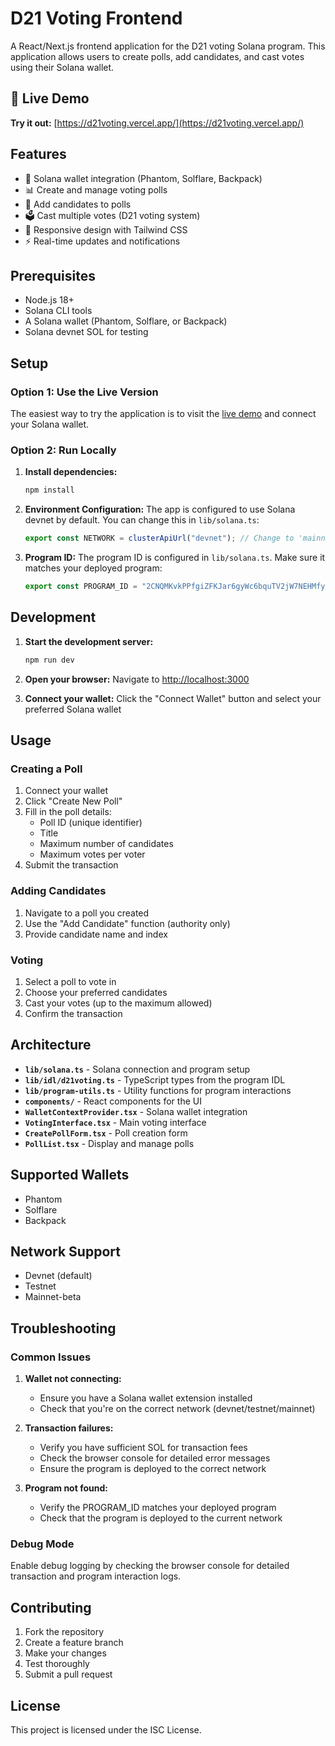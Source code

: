 # D21 Voting Frontend

A React/Next.js frontend application for the D21 voting Solana program. This application allows users to create polls, add candidates, and cast votes using their Solana wallet.

## 🚀 Live Demo

**Try it out:** [https://d21voting.vercel.app/](https://d21voting.vercel.app/)

## Features

- 🔐 Solana wallet integration (Phantom, Solflare, Backpack)
- 📊 Create and manage voting polls
- 👥 Add candidates to polls
- 🗳️ Cast multiple votes (D21 voting system)
- 📱 Responsive design with Tailwind CSS
- ⚡ Real-time updates and notifications

## Prerequisites

- Node.js 18+
- Solana CLI tools
- A Solana wallet (Phantom, Solflare, or Backpack)
- Solana devnet SOL for testing

## Setup

### Option 1: Use the Live Version

The easiest way to try the application is to visit the [live demo](https://d21voting.vercel.app/) and connect your Solana wallet.

### Option 2: Run Locally

1. **Install dependencies:**

   ```bash
   npm install
   ```

2. **Environment Configuration:**
   The app is configured to use Solana devnet by default. You can change this in `lib/solana.ts`:

   ```typescript
   export const NETWORK = clusterApiUrl("devnet"); // Change to 'mainnet-beta' for production
   ```

3. **Program ID:**
   The program ID is configured in `lib/solana.ts`. Make sure it matches your deployed program:
   ```typescript
   export const PROGRAM_ID = "2CNQMKvkPPfgiZFKJar6gyWc6bquTV2jW7NEHMfynLBs";
   ```

## Development

1. **Start the development server:**

   ```bash
   npm run dev
   ```

2. **Open your browser:**
   Navigate to [http://localhost:3000](http://localhost:3000)

3. **Connect your wallet:**
   Click the "Connect Wallet" button and select your preferred Solana wallet

## Usage

### Creating a Poll

1. Connect your wallet
2. Click "Create New Poll"
3. Fill in the poll details:
   - Poll ID (unique identifier)
   - Title
   - Maximum number of candidates
   - Maximum votes per voter
4. Submit the transaction

### Adding Candidates

1. Navigate to a poll you created
2. Use the "Add Candidate" function (authority only)
3. Provide candidate name and index

### Voting

1. Select a poll to vote in
2. Choose your preferred candidates
3. Cast your votes (up to the maximum allowed)
4. Confirm the transaction

## Architecture

- **`lib/solana.ts`** - Solana connection and program setup
- **`lib/idl/d21voting.ts`** - TypeScript types from the program IDL
- **`lib/program-utils.ts`** - Utility functions for program interactions
- **`components/`** - React components for the UI
- **`WalletContextProvider.tsx`** - Solana wallet integration
- **`VotingInterface.tsx`** - Main voting interface
- **`CreatePollForm.tsx`** - Poll creation form
- **`PollList.tsx`** - Display and manage polls

## Supported Wallets

- Phantom
- Solflare
- Backpack

## Network Support

- Devnet (default)
- Testnet
- Mainnet-beta

## Troubleshooting

### Common Issues

1. **Wallet not connecting:**
   - Ensure you have a Solana wallet extension installed
   - Check that you're on the correct network (devnet/testnet/mainnet)

2. **Transaction failures:**
   - Verify you have sufficient SOL for transaction fees
   - Check the browser console for detailed error messages
   - Ensure the program is deployed to the correct network

3. **Program not found:**
   - Verify the PROGRAM_ID matches your deployed program
   - Check that the program is deployed to the current network

### Debug Mode

Enable debug logging by checking the browser console for detailed transaction and program interaction logs.

## Contributing

1. Fork the repository
2. Create a feature branch
3. Make your changes
4. Test thoroughly
5. Submit a pull request

## License

This project is licensed under the ISC License.
